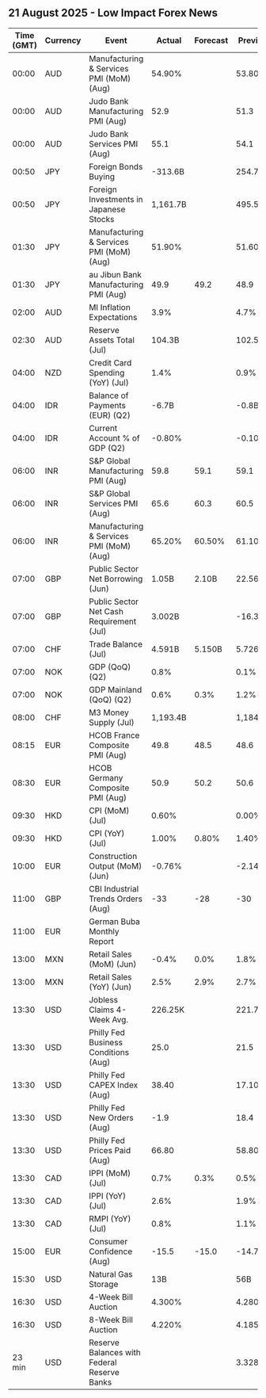 ## 21 August 2025 - Low Impact Forex News

| Time (GMT) | Currency | Event | Actual | Forecast | Previous |
|------|----------|-------|--------|----------|----------|
| 00:00 | AUD | Manufacturing & Services PMI (MoM) (Aug) | 54.90% |  | 53.80% |
| 00:00 | AUD | Judo Bank Manufacturing PMI (Aug) | 52.9 |  | 51.3 |
| 00:00 | AUD | Judo Bank Services PMI (Aug) | 55.1 |  | 54.1 |
| 00:50 | JPY | Foreign Bonds Buying | -313.6B |  | 254.7B |
| 00:50 | JPY | Foreign Investments in Japanese Stocks | 1,161.7B |  | 495.5B |
| 01:30 | JPY | Manufacturing & Services PMI (MoM) (Aug) | 51.90% |  | 51.60% |
| 01:30 | JPY | au Jibun Bank Manufacturing PMI (Aug) | 49.9 | 49.2 | 48.9 |
| 02:00 | AUD | MI Inflation Expectations | 3.9% |  | 4.7% |
| 02:30 | AUD | Reserve Assets Total (Jul) | 104.3B |  | 102.5B |
| 04:00 | NZD | Credit Card Spending (YoY) (Jul) | 1.4% |  | 0.9% |
| 04:00 | IDR | Balance of Payments (EUR) (Q2) | -6.7B |  | -0.8B |
| 04:00 | IDR | Current Account % of GDP (Q2) | -0.80% |  | -0.10% |
| 06:00 | INR | S&P Global Manufacturing PMI (Aug) | 59.8 | 59.1 | 59.1 |
| 06:00 | INR | S&P Global Services PMI (Aug) | 65.6 | 60.3 | 60.5 |
| 06:00 | INR | Manufacturing & Services PMI (MoM) (Aug) | 65.20% | 60.50% | 61.10% |
| 07:00 | GBP | Public Sector Net Borrowing (Jun) | 1.05B | 2.10B | 22.56B |
| 07:00 | GBP | Public Sector Net Cash Requirement (Jul) | 3.002B |  | -16.367B |
| 07:00 | CHF | Trade Balance (Jul) | 4.591B | 5.150B | 5.726B |
| 07:00 | NOK | GDP (QoQ) (Q2) | 0.8% |  | 0.1% |
| 07:00 | NOK | GDP Mainland (QoQ) (Q2) | 0.6% | 0.3% | 1.2% |
| 08:00 | CHF | M3 Money Supply (Jul) | 1,193.4B |  | 1,184.3B |
| 08:15 | EUR | HCOB France Composite PMI (Aug) | 49.8 | 48.5 | 48.6 |
| 08:30 | EUR | HCOB Germany Composite PMI (Aug) | 50.9 | 50.2 | 50.6 |
| 09:30 | HKD | CPI (MoM) (Jul) | 0.60% |  | 0.00% |
| 09:30 | HKD | CPI (YoY) (Jul) | 1.00% | 0.80% | 1.40% |
| 10:00 | EUR | Construction Output (MoM) (Jun) | -0.76% |  | -2.14% |
| 11:00 | GBP | CBI Industrial Trends Orders (Aug) | -33 | -28 | -30 |
| 11:00 | EUR | German Buba Monthly Report |  |  |  |
| 13:00 | MXN | Retail Sales (MoM) (Jun) | -0.4% | 0.0% | 1.8% |
| 13:00 | MXN | Retail Sales (YoY) (Jun) | 2.5% | 2.9% | 2.7% |
| 13:30 | USD | Jobless Claims 4-Week Avg. | 226.25K |  | 221.75K |
| 13:30 | USD | Philly Fed Business Conditions (Aug) | 25.0 |  | 21.5 |
| 13:30 | USD | Philly Fed CAPEX Index (Aug) | 38.40 |  | 17.10 |
| 13:30 | USD | Philly Fed New Orders (Aug) | -1.9 |  | 18.4 |
| 13:30 | USD | Philly Fed Prices Paid (Aug) | 66.80 |  | 58.80 |
| 13:30 | CAD | IPPI (MoM) (Jul) | 0.7% | 0.3% | 0.5% |
| 13:30 | CAD | IPPI (YoY) (Jul) | 2.6% |  | 1.9% |
| 13:30 | CAD | RMPI (YoY) (Jul) | 0.8% |  | 1.1% |
| 15:00 | EUR | Consumer Confidence (Aug) | -15.5 | -15.0 | -14.7 |
| 15:30 | USD | Natural Gas Storage | 13B |  | 56B |
| 16:30 | USD | 4-Week Bill Auction | 4.300% |  | 4.280% |
| 16:30 | USD | 8-Week Bill Auction | 4.220% |  | 4.185% |
| 23 min | USD | Reserve Balances with Federal Reserve Banks |  |  | 3.328T |
